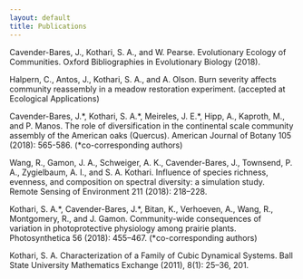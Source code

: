 ```yaml
---
layout: default
title: Publications
---
```


Cavender-Bares, J., Kothari, S. A., and W. Pearse. Evolutionary Ecology of Communities. Oxford Bibliographies in Evolutionary Biology (2018).

Halpern, C., Antos, J., Kothari, S. A., and A. Olson. Burn severity affects community reassembly in a meadow restoration experiment. (accepted at Ecological Applications)

Cavender-Bares, J.\*, Kothari, S. A.\*, Meireles, J. E.\*, Hipp, A., Kaproth, M., and P. Manos. The role of diversification in the continental scale community assembly of the American oaks (Quercus). American Journal of Botany 105 (2018): 565-586. (*co-corresponding authors)

Wang, R., Gamon, J. A., Schweiger, A. K., Cavender-Bares, J., Townsend, P. A., Zygielbaum, A. I., and S. A. Kothari. Influence of species richness, evenness, and composition on spectral diversity: a simulation study. Remote Sensing of Environment 211 (2018): 218–228.

Kothari, S. A.\*, Cavender-Bares, J.\*, Bitan, K., Verhoeven, A., Wang, R., Montgomery, R., and J. Gamon. Community-wide consequences of variation in photoprotective physiology among prairie plants. Photosynthetica 56 (2018): 455–467. (*co-corresponding authors)

Kothari, S. A. Characterization of a Family of Cubic Dynamical Systems. Ball State University Mathematics Exchange (2011), 8(1): 25–36, 201.
